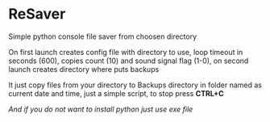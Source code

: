 # ReSaver
Simple python console file saver from choosen directory

On first launch creates config file with directory to use, loop timeout in seconds (600), copies count (10) and sound signal flag (1-0), on second launch creates directory where puts backups

It just copy files from your directory to Backups directory in folder named as current date and time, just a simple script, to stop press **CTRL+C** 

*And if you do not want to install python just use exe file*
